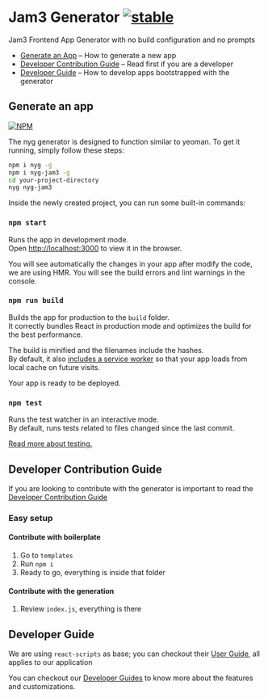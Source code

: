 # Jam3 Generator [![stable](http://hughsk.github.io/stability-badges/dist/stable.svg)](http://github.com/hughsk/stability-badges)

Jam3 Frontend App Generator with no build configuration and no prompts

* [Generate an App](#generate-an-app) – How to generate a new app
* [Developer Contribution Guide](https://github.com/Jam3/generator-jam3-v2/blob/master/CONTRIBUTING.md) – Read first if you are a developer
* [Developer Guide](#developer-guide) – How to develop apps bootstrapped with the generator

## Generate an app

[![NPM](https://nodei.co/npm/nyg-jam3.png)](https://www.npmjs.com/package/nyg-jam3)

The nyg generator is designed to function similar to yeoman. To get it running, simply follow these steps:

```bash
npm i nyg -g
npm i nyg-jam3 -g
cd your-project-directory
nyg nyg-jam3
```

Inside the newly created project, you can run some built-in commands:

### `npm start`

Runs the app in development mode.<br>
Open [http://localhost:3000](http://localhost:3000) to view it in the browser.

You will see automatically the changes in your app after modify the code, we are using HMR. 
You will see the build errors and lint warnings in the console.


### `npm run build`

Builds the app for production to the `build` folder.<br>
It correctly bundles React in production mode and optimizes the build for the best performance.

The build is minified and the filenames include the hashes.<br>
By default, it also [includes a service worker](https://github.com/facebook/create-react-app/blob/master/packages/react-scripts/template/README.md#making-a-progressive-web-app) so that your app loads from local cache on future visits.

Your app is ready to be deployed.

### `npm test`

Runs the test watcher in an interactive mode.<br>
By default, runs tests related to files changed since the last commit.

[Read more about testing.](https://github.com/facebook/create-react-app/blob/master/packages/react-scripts/template/README.md#running-tests)

## Developer Contribution Guide
If you are looking to contribute with the generator is important to read the [Developer Contribution Guide](https://github.com/Jam3/generator-jam3-v2/blob/master/CONTRIBUTING.md)

### Easy setup
#### Contribute with boilerplate
1. Go to `templates`
2. Run `npm i`
3. Ready to go, everything is inside that folder

#### Contribute with the generation
1. Review `index.js`, everything is there

## Developer Guide

We are using `react-scripts` as base; you can checkout their [User Guide](https://github.com/facebook/create-react-app/blob/master/packages/react-scripts/template/README.md), all applies to our application

You can checkout our [Developer Guides](https://github.com/Jam3/generator-jam3-v2/blob/master/DEVELOPER_GUIDE.md) to know more about the features and customizations.
